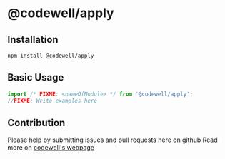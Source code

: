 # @codewell/apply

## Installation

```
npm install @codewell/apply
```

## Basic Usage

```JavaScript
import /* FIXME: <nameOfModule> */ from '@codewell/apply';
//FIXME: Write examples here
```

## Contribution

Please help by submitting issues and pull requests here on github
Read more on [codewell's webpage](https://codewell.github.io/contribution)

